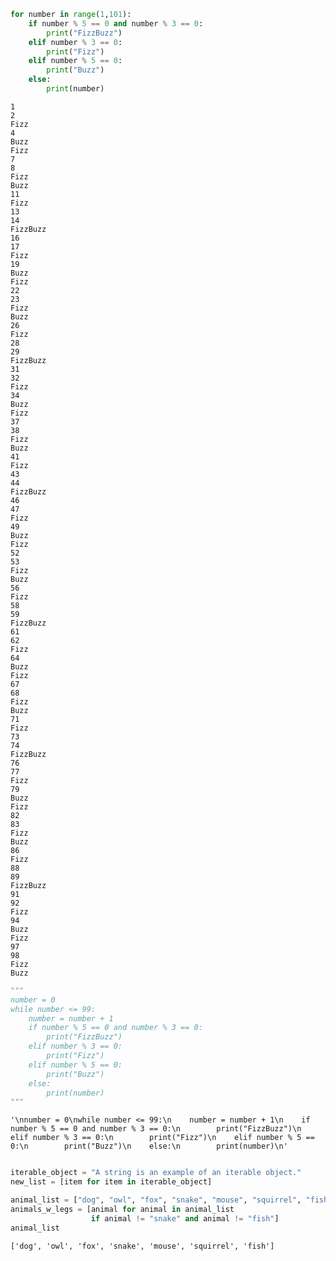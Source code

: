 ```python
for number in range(1,101):
    if number % 5 == 0 and number % 3 == 0:
        print("FizzBuzz")
    elif number % 3 == 0:
        print("Fizz")
    elif number % 5 == 0:
        print("Buzz")
    else:
        print(number)
```

    1
    2
    Fizz
    4
    Buzz
    Fizz
    7
    8
    Fizz
    Buzz
    11
    Fizz
    13
    14
    FizzBuzz
    16
    17
    Fizz
    19
    Buzz
    Fizz
    22
    23
    Fizz
    Buzz
    26
    Fizz
    28
    29
    FizzBuzz
    31
    32
    Fizz
    34
    Buzz
    Fizz
    37
    38
    Fizz
    Buzz
    41
    Fizz
    43
    44
    FizzBuzz
    46
    47
    Fizz
    49
    Buzz
    Fizz
    52
    53
    Fizz
    Buzz
    56
    Fizz
    58
    59
    FizzBuzz
    61
    62
    Fizz
    64
    Buzz
    Fizz
    67
    68
    Fizz
    Buzz
    71
    Fizz
    73
    74
    FizzBuzz
    76
    77
    Fizz
    79
    Buzz
    Fizz
    82
    83
    Fizz
    Buzz
    86
    Fizz
    88
    89
    FizzBuzz
    91
    92
    Fizz
    94
    Buzz
    Fizz
    97
    98
    Fizz
    Buzz



```python
"""
number = 0
while number <= 99:
    number = number + 1
    if number % 5 == 0 and number % 3 == 0:
        print("FizzBuzz")
    elif number % 3 == 0:
        print("Fizz")
    elif number % 5 == 0:
        print("Buzz")
    else:
        print(number)
"""
```




    '\nnumber = 0\nwhile number <= 99:\n    number = number + 1\n    if number % 5 == 0 and number % 3 == 0:\n        print("FizzBuzz")\n    elif number % 3 == 0:\n        print("Fizz")\n    elif number % 5 == 0:\n        print("Buzz")\n    else:\n        print(number)\n'




```python

iterable_object = "A string is an example of an iterable object."
new_list = [item for item in iterable_object]
```


```python
animal_list = ["dog", "owl", "fox", "snake", "mouse", "squirrel", "fish"]
animals_w_legs = [animal for animal in animal_list
                  if animal != "snake" and animal != "fish"]
animal_list
```




    ['dog', 'owl', 'fox', 'snake', 'mouse', 'squirrel', 'fish']


